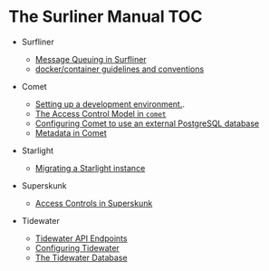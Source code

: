 The Surliner Manual TOC
========================

* Surfliner
  * [Message Queuing in Surfliner](./message_queue/README.md)
  * [docker/container guidelines and conventions](./docker/README.md)

* Comet
  * [Setting up a development environment.](./comet/devsetup.md).
  * [The Access Control Model in `comet`](./comet/access_control.md)
  * [Configuring Comet to use an external PostgreSQL
    database](./comet/external-db.md)
  * [Metadata in Comet](./comet/metadata.md)

* Starlight
  * [Migrating a Starlight instance](./starlight/migration.md)

* Superskunk
  * [Access Controls in Superskunk](./superskunk/acl.md)

* Tidewater
  * [Tidewater API Endpoints](./tidewater/api.md)
  * [Configuring Tidewater](./tidewater/configuration.md)
  * [The Tidewater Database](./tidewater/database.md)

